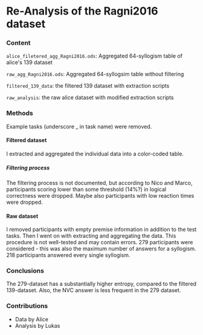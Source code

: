 # Re-Analysis of the Ragni2016 dataset

### Content
`alice_filetered_agg_Ragni2016.ods`: Aggregated 64-syllogism table of alice's 139 dataset

`raw_agg_Ragni2016.ods`: Aggregated 64-syllogsim table without filtering

`filtered_139_data`: the filtered 139 dataset with extraction scripts

`raw_analysis`: the raw alice dataset with modified extraction scripts

### Methods
Example tasks (underscore _ in task name) were removed.

#### Filtered dataset
I extracted and aggregated the individual data into a color-coded table.

##### Filtering process
The filtering process is not documented, but according to Nico and Marco,
participants scoring lower than some threshold (14%?) in logical correctness were dropped.
Maybe also participants with low reaction times were dropped.

#### Raw dataset
I removed participants with empty premise information in addition to the test tasks.
Then I went on with extracting and aggregating the data.
This procedure is not well-tested and may contain errors.
279 participants were considered - this was also the maximum number of answers for a syllogism.
218 participants answered every single syllogism.

### Conclusions
The 279-dataset has a substantially higher entropy, compared to the filtered 139-dataset.
Also, the NVC answer is less frequent in the 279 dataset.

### Contributions
* Data by Alice
* Analysis by Lukas
